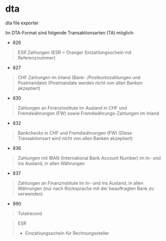 # dta
dta file exporter


Im DTA-Format sind folgende Transaktionsarten (TA) möglich: 

- 826 
> ESR Zahlungen (ESR = Oranger Einzahlungsschein mit Referenznummer)
- 827 
> CHF Zahlungen im Inland (Bank- /Postkontozahlungen und Postmandate)
  (Postmandate werden nicht von allen Banken akzeptiert)

- 830
> Zahlungen an Finanzinstitute im Ausland in CHF und Fremdwährungen (FW) sowie Fremdwährungs-Zahlungen im Inland
- 832 
> Bankchecks in CHF und Fremdwährungen (FW) (Diese Transaktionsart wird nicht von allen Banken akzeptiert)
- 836 
> Zahlungen mit IBAN (International Bank Account Number) im In- und ins Ausland, in allen Währungen
- 837 
> Zahlungen an Finanzinstitute im In- und ins Ausland, in allen Währungen (nur nach Rücksprache mit der beauftragten Bank zu verwenden)
- 890 
> Totalrecord



>ESR 
> - Einzahlungsschein für Rechnungssteller